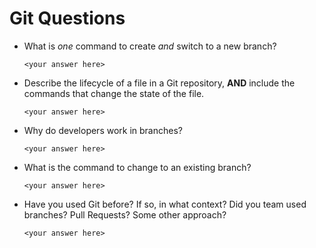 # Git Questions

- What is _one_ command to create _and_ switch to a new branch?

  `<your answer here>`

- Describe the lifecycle of a file in a Git repository, **AND** include the commands that change the state of the file.

  `<your answer here>`

- Why do developers work in branches?

  `<your answer here>`

- What is the command to change to an existing branch?

  `<your answer here>`

- Have you used Git before? If so, in what context? Did you team used branches? Pull Requests? Some other approach?

  `<your answer here>`
